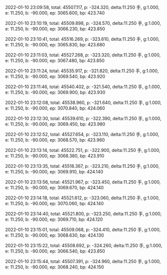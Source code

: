 2022-01-10 23:09:58, total: 45507.117, p: -324.320, delta:11.250 手, g:1.000, e: 11.250, b: -90.000, ep: 3065.600, bp: 423.740

2022-01-10 23:10:19, total: 45509.898, p: -324.570, delta:11.250 手, g:1.000, e: 11.250, b: -90.000, ep: 3066.230, bp: 423.850

2022-01-10 23:10:41, total: 45516.269, p: -323.610, delta:11.250 手, g:1.000, e: 11.250, b: -90.000, ep: 3065.830, bp: 423.680

2022-01-10 23:11:03, total: 45527.268, p: -323.320, delta:11.250 手, g:1.000, e: 11.250, b: -90.000, ep: 3067.480, bp: 423.850

2022-01-10 23:11:24, total: 45535.917, p: -321.820, delta:11.250 手, g:1.000, e: 11.250, b: -90.000, ep: 3069.540, bp: 423.920

2022-01-10 23:11:46, total: 45540.402, p: -321.540, delta:11.250 手, g:1.000, e: 11.250, b: -90.000, ep: 3069.900, bp: 423.930

2022-01-10 23:12:08, total: 45538.960, p: -321.640, delta:11.250 手, g:1.000, e: 11.250, b: -90.000, ep: 3070.840, bp: 424.060

2022-01-10 23:12:30, total: 45539.610, p: -322.390, delta:11.250 手, g:1.000, e: 11.250, b: -90.000, ep: 3069.450, bp: 423.980

2022-01-10 23:12:52, total: 45527.654, p: -323.110, delta:11.250 手, g:1.000, e: 11.250, b: -90.000, ep: 3068.570, bp: 423.960

2022-01-10 23:13:14, total: 45522.751, p: -322.900, delta:11.250 手, g:1.000, e: 11.250, b: -90.000, ep: 3068.380, bp: 423.910

2022-01-10 23:13:35, total: 45518.367, p: -323.210, delta:11.250 手, g:1.000, e: 11.250, b: -90.000, ep: 3069.910, bp: 424.140

2022-01-10 23:13:56, total: 45521.967, p: -323.450, delta:11.250 手, g:1.000, e: 11.250, b: -90.000, ep: 3069.670, bp: 424.140

2022-01-10 23:14:18, total: 45521.612, p: -323.060, delta:11.250 手, g:1.000, e: 11.250, b: -90.000, ep: 3070.060, bp: 424.140

2022-01-10 23:14:40, total: 45521.800, p: -323.250, delta:11.250 手, g:1.000, e: 11.250, b: -90.000, ep: 3069.710, bp: 424.120

2022-01-10 23:15:01, total: 45509.068, p: -324.410, delta:11.250 手, g:1.000, e: 11.250, b: -90.000, ep: 3068.630, bp: 424.130

2022-01-10 23:15:22, total: 45508.692, p: -324.260, delta:11.250 手, g:1.000, e: 11.250, b: -90.000, ep: 3066.540, bp: 423.850

2022-01-10 23:15:44, total: 45507.391, p: -324.960, delta:11.250 手, g:1.000, e: 11.250, b: -90.000, ep: 3068.240, bp: 424.150